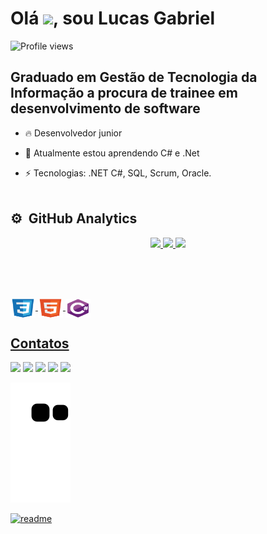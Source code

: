 <h1 align="left">Olá <img src="https://raw.githubusercontent.com/kaueMarques/kaueMarques/master/hi.gif" height="30px">, sou Lucas Gabriel </h1>
<p align="left"> <img src="https://komarev.com/ghpvc/?username=Lucasgabrielferreira&color=yellow" alt="Profile views" /> </p>

##  Graduado em Gestão de Tecnologia da Informação a procura de trainee em desenvolvimento de software

- 🔥 Desenvolvedor junior 

- 🌱 Atualmente estou aprendendo C# e .Net

- ⚡ Tecnologias: .NET C#, SQL, Scrum, Oracle.
<br><br>
## ⚙️ &nbsp;GitHub Analytics

<div align="center">
  <a href="https://github.com/Lucasgabrielferreira">
  <img height="180em" src="https://github-readme-stats.vercel.app/api?username=Lucasgabrielferreira&theme=transparent&bg_color=000&border_color=30A3DC&show_icons=true&icon_color=30A3DC&title_color=CE00CA&text_color=FFF)"/>
  <img height="180em" src="https://github-readme-stats-git-masterrstaa-rickstaa.vercel.app/api/top-langs/?username=Lucasgabrielferreira&layout=compact&bg_color=000&border_color=30A3DC&title_color=CE00CA&text_color=FFF"/>
  <img height="180em" src="https://streak-stats.demolab.com/?user=Lucasgabrielferreira&theme=bear&background=000&border=30A3DC&dates=FFF)](https://git.io/streak-stats"/>
</div>

<br><br>

<div style="display: inline_block"><br>
  <img align="center" alt="Lucas-CSS" height="30" width="40" src="https://raw.githubusercontent.com/devicons/devicon/master/icons/css3/css3-original.svg">
  <img align="center" alt="Lucas-HTML" height="30" width="40" src="https://raw.githubusercontent.com/devicons/devicon/master/icons/html5/html5-original.svg">
  <img align="center" alt="Lucas-Csharp" height="30" width="40" src="https://raw.githubusercontent.com/devicons/devicon/master/icons/csharp/csharp-original.svg">
</div>
  
  ##
 
 ##  Contatos
 
<div> 
  <a href="https://web.dio.me/users/lg139826065?tab=skills" target="_blank"><img src="https://img.shields.io/badge/-Meu%20Perfil%20na%20DIO-000000?style=for-the-badge&logoColor=30A3DC "target="_blank"></a>
  <a href="https://www.instagram.com/lucas.d_oficial/" target="_blank"><img src="https://img.shields.io/badge/-Instagram-%23E4405F?style=for-the-badge&logo=instagram&logoColor=white" target="_blank"></a>
 <a href="https://discord.com/channels/894387895291478048/894387895727710288" target="_blank"><img src="https://img.shields.io/badge/Discord-7289DA?style=for-the-badge&logo=discord&logoColor=white" target="_blank"></a> 
  <a href = "mailto:lg139826065@gmail.com"><img src="https://img.shields.io/badge/-Gmail-%23333?style=for-the-badge&logo=gmail&logoColor=white" target="_blank"></a>
  <a href="https://www.linkedin.com/in/lucas-gabriel-ferreira-3907611a1/(https://www.linkedin.com/in/lucas-gabriel-ferreira/)" target="_blank"><img src="https://img.shields.io/badge/-LinkedIn-%230077B5?style=for-the-badge&logo=linkedin&logoColor=white" target="_blank"></a> 
</div>

 ![Snake animation](https://github.com/Lucasgabrielferreira/Lucasgabrielferreira/blob/output/github-contribution-grid-snake.svg)
 
</div>
 
[![readme](https://github-readme-stats.vercel.app/api/pin/?username=Lucasgabrielferreira&repo=Lucasgabrielferreira&theme=react)](https://github.com/Lucasgabrielferreira/Lucasgabrielferreira)
